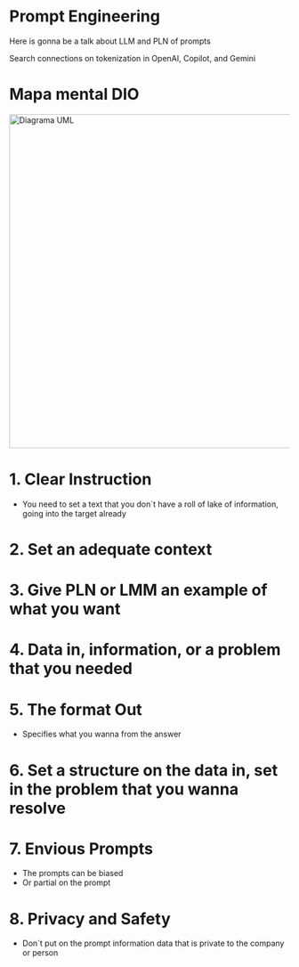 # Prompt Engineering
Here is gonna be a talk about LLM and PLN of prompts


Search connections on tokenization in OpenAI, Copilot, and Gemini
# Mapa mental DIO
<img src="prompt_engineering/src/imagem_2025-05-19_163649455.png" alt="Diagrama UML" width="600"/>

# 1. Clear Instruction
- You need to set a text that you don`t have a roll of lake of information, going into the target already
  
# 2. Set an adequate context


# 3. Give PLN or LMM an example of what you want

# 4. Data in, information, or a problem that you needed

# 5. The format Out
- Specifies what you wanna from the answer 

# 6. Set a structure on the data in, set in the problem that you wanna resolve

# 7. Envious Prompts
- The prompts can be biased
- Or partial on the prompt

# 8. Privacy and Safety 
- Don`t put on the prompt information data that is private to the company or person
